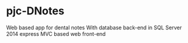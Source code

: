 # pjc-DNotes
Web based app for dental notes
With database back-end in SQL Server 2014 express
MVC based web front-end
